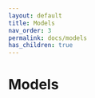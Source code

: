```yaml
---
layout: default
title: Models
nav_order: 3
permalink: docs/models
has_children: true
---
```


# Models
